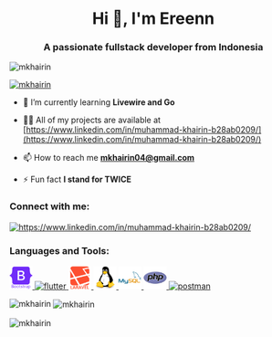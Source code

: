 <h1 align="center">Hi 👋, I'm Ereenn</h1>
<h3 align="center">A passionate fullstack developer from Indonesia</h3>

<p align="left"> <img src="https://komarev.com/ghpvc/?username=mkhairin&label=Profile%20views&color=0e75b6&style=flat" alt="mkhairin" /> </p>

<p align="left"> <a href="https://github.com/ryo-ma/github-profile-trophy"><img src="https://github-profile-trophy.vercel.app/?username=mkhairin" alt="mkhairin" /></a> </p>

- 🌱 I’m currently learning **Livewire and Go**

- 👨‍💻 All of my projects are available at [https://www.linkedin.com/in/muhammad-khairin-b28ab0209/](https://www.linkedin.com/in/muhammad-khairin-b28ab0209/)

- 📫 How to reach me **mkhairin04@gmail.com**

- ⚡ Fun fact **I stand for TWICE**

<h3 align="left">Connect with me:</h3>
<p align="left">
<a href="https://linkedin.com/in/https://www.linkedin.com/in/muhammad-khairin-b28ab0209/" target="blank"><img align="center" src="https://raw.githubusercontent.com/rahuldkjain/github-profile-readme-generator/master/src/images/icons/Social/linked-in-alt.svg" alt="https://www.linkedin.com/in/muhammad-khairin-b28ab0209/" height="30" width="40" /></a>
</p>

<h3 align="left">Languages and Tools:</h3>
<p align="left"> <a href="https://getbootstrap.com" target="_blank" rel="noreferrer"> <img src="https://raw.githubusercontent.com/devicons/devicon/master/icons/bootstrap/bootstrap-plain-wordmark.svg" alt="bootstrap" width="40" height="40"/> </a> <a href="https://flutter.dev" target="_blank" rel="noreferrer"> <img src="https://www.vectorlogo.zone/logos/flutterio/flutterio-icon.svg" alt="flutter" width="40" height="40"/> </a> <a href="https://laravel.com/" target="_blank" rel="noreferrer"> <img src="https://raw.githubusercontent.com/devicons/devicon/master/icons/laravel/laravel-plain-wordmark.svg" alt="laravel" width="40" height="40"/> </a> <a href="https://www.linux.org/" target="_blank" rel="noreferrer"> <img src="https://raw.githubusercontent.com/devicons/devicon/master/icons/linux/linux-original.svg" alt="linux" width="40" height="40"/> </a> <a href="https://www.mysql.com/" target="_blank" rel="noreferrer"> <img src="https://raw.githubusercontent.com/devicons/devicon/master/icons/mysql/mysql-original-wordmark.svg" alt="mysql" width="40" height="40"/> </a> <a href="https://www.php.net" target="_blank" rel="noreferrer"> <img src="https://raw.githubusercontent.com/devicons/devicon/master/icons/php/php-original.svg" alt="php" width="40" height="40"/> </a> <a href="https://postman.com" target="_blank" rel="noreferrer"> <img src="https://www.vectorlogo.zone/logos/getpostman/getpostman-icon.svg" alt="postman" width="40" height="40"/> </a> </p>

<p><img align="left" src="https://github-readme-stats.vercel.app/api/top-langs?username=mkhairin&show_icons=true&locale=en&layout=compact" alt="mkhairin" /></p>

<p>&nbsp;<img align="center" src="https://github-readme-stats.vercel.app/api?username=mkhairin&show_icons=true&locale=en" alt="mkhairin" /></p>

<p><img align="center" src="https://github-readme-streak-stats.herokuapp.com/?user=mkhairin&" alt="mkhairin" /></p>
